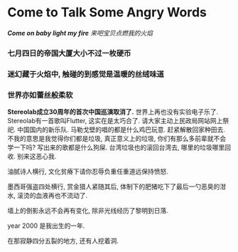 # Come to Talk Some Angry Words

***Come on baby light my fire***
*来吧宝贝点燃我的火焰*

### 七月四日的帝国大厦大小不过一枚硬币

### 迷幻藏于火焰中, 触碰的到感觉是温暖的丝绒味道

### 世界亦如蕾丝般柔软

**Stereolab成立30周年的首次中国巡演取消了.**
世界上再也没有实验电子乐了. Stereolab有一首歌叫Flutter, 这实在是太巧合了. 请大家主动上民政局网站网上祭祀.
中国国内的新乐队. 马勒戈壁的唱的都是什么鸡巴玩意. 赶紧解散回家种田去. 不我的意思是我觉得你们都是垃圾, 真正意义上的垃圾, 你们有那么多前辈就不会学一下吗? 写出来的歌都是什么狗屎. 台湾垃圾也的滚回台湾去, 哪里的垃圾哪里回收. 别来这恶心我.

油腻诗人横行, 文化贫瘠下请你忍辱负重任重道远保持愤怒.

墨西哥强盗四处横行, 赏金猎人紧随其后, 体制下的肥猪吃下了最后一勺恶臭的泔水, 滚烫的血液再也不流动了.

墙上的倒影永远不会再有变化, 除非光线经历了黎明到日落.

year 2000 是我出生的一年.

在那寂静四分五裂的地方, 还有人挖着洞.
